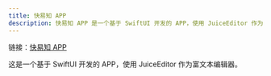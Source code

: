 ```yaml
---
title: 快易知 APP
description: 快易知 APP 是一个基于 SwiftUI 开发的 APP，使用 JuiceEditor 作为富文本编辑器。
---
```


链接：[快易知 APP](https://apps.apple.com/cn/app/%E5%BF%AB%E6%98%93%E7%9F%A5/id6457892799)

这是一个基于 SwiftUI 开发的 APP，使用 JuiceEditor 作为富文本编辑器。
